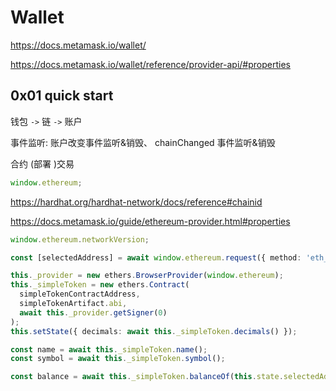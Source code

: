 # Wallet

https://docs.metamask.io/wallet/

https://docs.metamask.io/wallet/reference/provider-api/#properties

## 0x01 quick start

钱包 `->` 链 `->` 账户

事件监听: 账户改变事件监听&销毁、 chainChanged 事件监听&销毁

合约 (部署 )交易

```ts
window.ethereum;
```

https://hardhat.org/hardhat-network/docs/reference#chainid

https://docs.metamask.io/guide/ethereum-provider.html#properties

```ts
window.ethereum.networkVersion;
```

```ts
const [selectedAddress] = await window.ethereum.request({ method: 'eth_requestAccounts' });
```

```ts
this._provider = new ethers.BrowserProvider(window.ethereum);
this._simpleToken = new ethers.Contract(
  simpleTokenContractAddress,
  simpleTokenArtifact.abi,
  await this._provider.getSigner(0)
);
this.setState({ decimals: await this._simpleToken.decimals() });
```

```ts
const name = await this._simpleToken.name();
const symbol = await this._simpleToken.symbol();
```

```ts
const balance = await this._simpleToken.balanceOf(this.state.selectedAddress);
```
